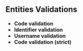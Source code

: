 ## Entities Validations

- **Code validation**
- **Identifier validation**
- **Username validation**
- **Code validation (strict)**
